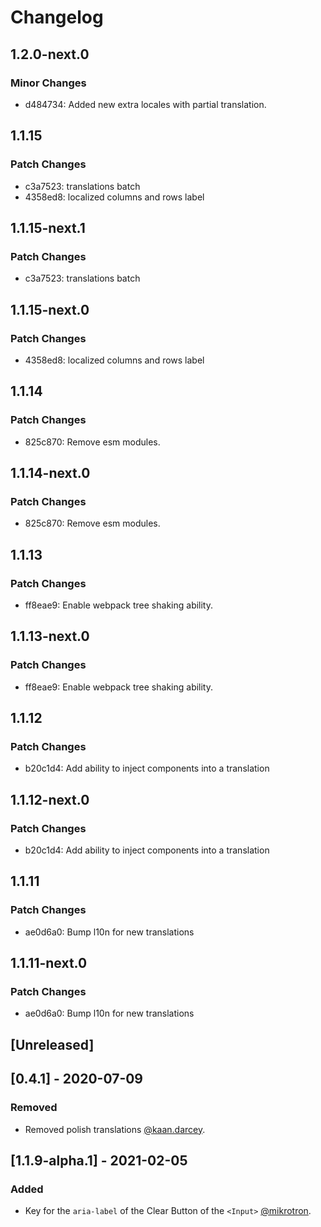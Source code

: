 # Changelog

## 1.2.0-next.0

### Minor Changes

- d484734: Added new extra locales with partial translation.

## 1.1.15

### Patch Changes

- c3a7523: translations batch
- 4358ed8: localized columns and rows label

## 1.1.15-next.1

### Patch Changes

- c3a7523: translations batch

## 1.1.15-next.0

### Patch Changes

- 4358ed8: localized columns and rows label

## 1.1.14

### Patch Changes

- 825c870: Remove esm modules.

## 1.1.14-next.0

### Patch Changes

- 825c870: Remove esm modules.

## 1.1.13

### Patch Changes

- ff8eae9: Enable webpack tree shaking ability.

## 1.1.13-next.0

### Patch Changes

- ff8eae9: Enable webpack tree shaking ability.

## 1.1.12

### Patch Changes

- b20c1d4: Add ability to inject components into a translation

## 1.1.12-next.0

### Patch Changes

- b20c1d4: Add ability to inject components into a translation

## 1.1.11

### Patch Changes

- ae0d6a0: Bump l10n for new translations

## 1.1.11-next.0

### Patch Changes

- ae0d6a0: Bump l10n for new translations

## [Unreleased]

## [0.4.1] - 2020-07-09

### Removed

- Removed polish translations [@kaan.darcey](https://github.com/KDarcey).

## [1.1.9-alpha.1] - 2021-02-05

### Added

- Key for the `aria-label` of the Clear Button of the `<Input>` [@mikrotron](https://github.com/mikrotron).
